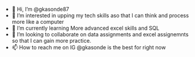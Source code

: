 - 👋 Hi, I’m @gkasonde87
- 👀 I’m interested in upping my tech skills aso that I can think and process more like a computer
- 🌱 I’m currently learning More advanced excel skills and SQL
- 💞️ I’m looking to collaborate on data assignments and excel assignemnts so that I can gain more practice.
- 📫 How to reach me on IG @gkasonde is the best for right now

<!---
gkasonde87/gkasonde87 is a ✨ special ✨ repository because its `README.md` (this file) appears on your GitHub profile.
You can click the Preview link to take a look at your changes.
--->
